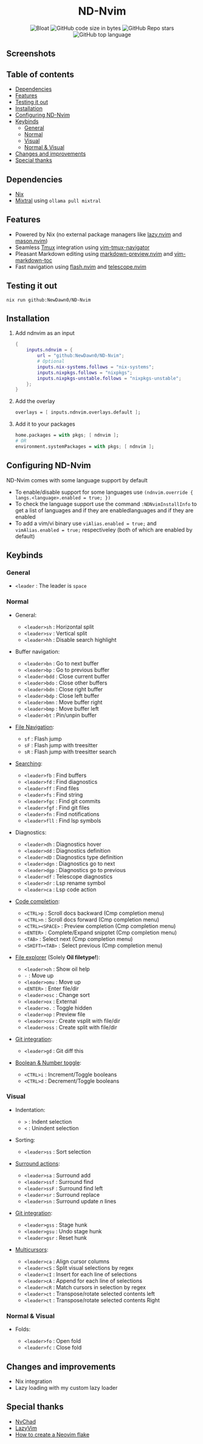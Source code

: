 <h1 align='center'>ND-Nvim</h1>
<div align='center'>

![Bloat](https://img.shields.io/badge/Bloat-Minimal-c585cf?style=for-the-badge)
![GitHub code size in bytes](https://img.shields.io/github/languages/code-size/NewDawn0/ND-Nvim?color=e1b56a&style=for-the-badge)
![GitHub Repo stars](https://img.shields.io/github/stars/NewDawn0/ND-Nvim?color=74be88&style=for-the-badge)
![GitHub top language](https://img.shields.io/github/languages/top/NewDawn0/ND-Nvim?color=6d92bf&style=for-the-badge)

</div>

## Screenshots

## Table of contents

<!-- vim-markdown-toc GFM -->

* [Dependencies](#dependencies)
* [Features](#features)
* [Testing it out](#testing-it-out)
* [Installation](#installation)
* [Configuring ND-Nvim](#configuring-nd-nvim)
* [Keybinds](#keybinds)
    * [General](#general)
    * [Normal](#normal)
    * [Visual](#visual)
    * [Normal & Visual](#normal--visual)
* [Changes and improvements](#changes-and-improvements)
* [Special thanks](#special-thanks)

<!-- vim-markdown-toc -->

## Dependencies

- [Nix](https://nixos.org/download/)
- [Mixtral](https://mistral.ai) using `ollama pull mixtral`

## Features

- Powered by Nix (no external package managers like [lazy.nvim](https://github.com/folke/lazy.nvim) and [mason.nvim](https://github.com/williamboman/mason.nvim))
- Seamless [Tmux](https://github.com/tmux/tmux) integration using [vim-tmux-navigator](https://github.com/christoomey/vim-tmux-navigator?tab=readme-ov-file)
- Pleasant Markdown editing using [markdown-preview.nvim](https://github.com/iamcco/markdown-preview.nvim) and [vim-markdown-toc](https://github.com/mzlogin/vim-markdown-toc)
- Fast navigation using [flash.nvim](https://github.com/folke/flash.nvim) and [telescope.nvim](https://github.com/nvim-telescope/telescope.nvim)

## Testing it out

```
nix run github:NewDawn0/ND-Nvim
```

## Installation

1. Add ndnvim as an input

   ```nix
   {
       inputs.ndnvim = {
           url = "github:NewDawn0/ND-Nvim";
           # Optional
           inputs.nix-systems.follows = "nix-systems";
           inputs.nixpkgs.follows = "nixpkgs";
           inputs.nixpkgs-unstable.follows = "nixpkgs-unstable";
       };
   }
   ```

2. Add the overlay

   ```nix
   overlays = [ inputs.ndnvim.overlays.default ];
   ```

3. Add it to your packages
   ```nix
   home.packages = with pkgs; [ ndnvim ];
   # OR
   environment.systemPackages = with pkgs; [ ndnvim ];
   ```

## Configuring ND-Nvim

ND-Nvim comes with some language support by default

- To enable/disable support for some languages use `(ndnvim.override { langs.<language>.enabled = true; })`
- To check the language support use the command `:NDNvimInstallInfo` to get a list of languages and if they are enabledlanguages and if they are enabled
- To add a vim/vi binary use `viAlias.enabled = true;` and `vimAlias.enabled = true;` respectiveley (both of which are enabled by default)

## Keybinds

### General

- `<leader` : The leader is `space`

### Normal

- General:

  - `<leader>sh` : Horizontal split
  - `<leader>sv` : Vertical split
  - `<leader>hh` : Disable search highlight

- Buffer navigation:

  - `<leader>bn` : Go to next buffer
  - `<leader>bp` : Go to previous buffer
  - `<leader>bdd` : Close current buffer
  - `<leader>bdo` : Close other buffers
  - `<leader>bdn` : Close right buffer
  - `<leader>bdp` : Close left buffer
  - `<leader>bmn` : Move buffer right
  - `<leader>bmp` : Move buffer left
  - `<leader>bt` : Pin/unpin buffer

- [File Navigation](https://github.com/folke/flash.nvim):

  - `sf` : Flash jump
  - `sF` : Flash jump with treesitter
  - `sR` : Flash jump with treesitter search

- [Searching](https://github.com/nvim-telescope/telescope.nvim):

  - `<leader>fb` : Find buffers
  - `<leader>fd` : Find diagnostics
  - `<leader>ff` : Find files
  - `<leader>fs` : Find string
  - `<leader>fgc` : Find git commits
  - `<leader>fgf` : Find git files
  - `<leader>fn` : Find notifications
  - `<leader>fll` : Find lsp symbols

- Diagnostics:

  - `<leader>dh` : Diagnostics hover
  - `<leader>dd` : Diagnostics definition
  - `<leader>dD` : Diagnostics type definition
  - `<leader>dgn` : Diagnostics go to next
  - `<leader>dgp` : Diagnostics go to previous
  - `<leader>df` : Telescope diagnostics
  - `<leader>dr` : Lsp rename symbol
  - `<leader>ca` : Lsp code action

- [Code completion](https://github.com/hrsh7th/nvim-cmp):

  - `<CTRL>p` : Scroll docs backward (Cmp completion menu)
  - `<CTRL>n` : Scroll docs forward (Cmp completion menu)
  - `<CTRL><SPACE>` : Preview completion (Cmp completion menu)
  - `<ENTER>` : Complete/Expand snipptet (Cmp completion menu)
  - `<TAB>` : Select next (Cmp completion menu)
  - `<SHIFT><TAB>` : Select previous (Cmp completion menu)

- [File explorer](https://github.com/stevearc/oil.nvim) (Solely **Oil filetype!**):

  - `<leader>oh` : Show oil help
  - `-` : Move up
  - `<leader>omu` : Move up
  - `<ENTER>` : Enter file/dir
  - `<leader>osc` : Change sort
  - `<leader>ox` : External
  - `<leader>o.` : Toggle hidden
  - `<leader>op` : Preview file
  - `<leader>osv` : Create vsplit with file/dir
  - `<leader>oss` : Create split with file/dir

- [Git integration](https://github.com/lewis6991/gitsigns.nvim):

  - `<leader>gd` : Git diff this

- [Boolean & Number toggle](https://github.com/nat-418/boole.nvim):

  - `<CTRL>i` : Increment/Toggle booleans
  - `<CTRL>d` : Decrement/Toggle booleans

### Visual

- Indentation:

  - `>` : Indent selection
  - `<` : Unindent selection

- Sorting:

  - `<leader>ss` : Sort selection

- [Surround actions](https://github.com/echasnovski/mini.surround):

  - `<leader>sa` : Surround add
  - `<leader>ssf` : Surround find
  - `<leader>ssF` : Surround find left
  - `<leader>sr` : Surround replace
  - `<leader>sn` : Surround update $n$ lines

- [Git integration](https://github.com/lewis6991/gitsigns.nvim):

  - `<leader>gss` : Stage hunk
  - `<leader>gsu` : Undo stage hunk
  - `<leader>gsr` : Reset hunk

- [Multicursors](https://github.com/jake-stewart/multicursor.nvim):
  - `<leader>ca` : Align cursor columns
  - `<leader>cS` : Split visual selections by regex
  - `<leader>cI` : Insert for each line of selections
  - `<leader>cA` : Append for each line of selections
  - `<leader>cR` : Match cursors in selection by regex
  - `<leader>ct` : Transpose/rotate selected contents left
  - `<leader>ct` : Transpose/rotate selected contents Right

### Normal & Visual

- Folds:

  - `<leader>fo` : Open fold
  - `<leader>fc` : Close fold


## Changes and improvements

- Nix integration
- Lazy loading with my custom lazy loader

## Special thanks

- [NvChad](https://github.com/NvChad/NvChad)
- [LazyVim](https://github.com/LazyVim/LazyVim)
- [How to create a Neovim flake](https://primamateria.github.io/blog/neovim-nix/)
